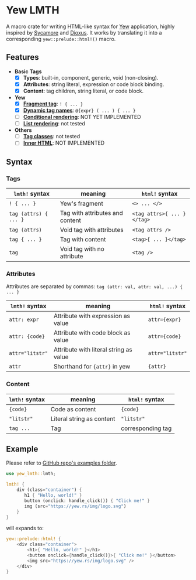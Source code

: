 # Yew LMTH

A macro crate for writing HTML-like syntax for [Yew](https://yew.rs/) application, highly inspired by [Sycamore](https://sycamore-rs.netlify.app) and [Dioxus](https://dioxuslabs.com/). It works by translating it into a corresponding `yew::prelude::html!()` macro.

## Features

- **Basic Tags**
  - [x] **Types**: built-in, component, generic, void (non-closing).
  - [x] **Attributes**: string literal, expression or code block binding.
  - [x] **Content**: tag children, string literal, or code block.
- **Yew**
  - [x] **[Fragment tag](https://yew.rs/docs/concepts/html/fragments)**: `! { ... }`
  - [x] **[Dynamic tag names](https://yew.rs/docs/concepts/html/elements#dynamic-tag-names)**: `@{expr} ( ... ) { ... }`
  - [ ] **[Conditional rendering](https://yew.rs/docs/concepts/html/conditional-rendering)**: NOT YET IMPLEMENTED
  - [ ] **[List rendering](https://yew.rs/docs/concepts/html/lists)**: not tested
- **Others**
  - [ ] **[Tag classes](https://yew.rs/docs/concepts/html/classes)**: not tested
  - [ ] **[Inner HTML](https://github.com/yewstack/yew/tree/master/examples/inner_html)**: NOT IMPLEMENTED

## Syntax

### Tags

| `lmth!` syntax        | meaning                         | `html!` syntax              |
| --------------------- | ------------------------------- | -------------------------- |
| `! { ... }`           | Yew's fragment                  | `<> ... </>`               |
| `tag (attrs) { ... }` | Tag with attributes and content | `<tag attrs>{ ... }</tag>` |
| `tag (attrs)`         | Void tag with attributes        | `<tag attrs />`            |
| `tag { ... }`         | Tag with content                | `<tag>{ ... }</tag>`       |
| `tag`                 | Void tag with no attribute      | `<tag />`                  |

### Attributes

Attributes are separated by commas: `tag (attr: val, attr: val, ...) { ... }`

| `lmth!` syntax  | meaning                                | `html!` syntax  |
| --------------- | -------------------------------------- | -------------- |
| `attr: expr`    | Attribute with expression as value     | `attr={expr}`  |
| `attr: {code}`  | Attribute with code block as value     | `attr={code}`  |
| `attr="litstr"` | Attribute with literal string as value | `attr="litstr"`|
| `attr`          | Shorthand for `{attr}` in yew          | `{attr}`       |

### Content

| `lmth!` syntax  | meaning                   | `html!` syntax     |
| --------------- | ------------------------- | ----------------- |
| `{code}`        | Code as content           | `{code}`          |
| `"litstr"`      | Literal string as content | `"litstr"`        |
| `tag ...`       | Tag                       | corresponding tag |

## Example

Please refer to [GitHub repo's examples folder](https://github.com/Saplyn/yew-lmth/tree/main/examples).

```rust
use yew_lmth::lmth;

lmth! {
    div (class="container") {
       h1 { "Hello, world!" }
       button (onclick: handle_click()) { "Click me!" }
       img (src="https://yew.rs/img/logo.svg")
    }
}
```

will expands to:

```rust
yew::prelude::html! {
    <div class="container">
        <h1>{ "Hello, world!" }</h1>
        <button onclick={handle_click()}>{ "Click me!" }</button>
        <img src="https://yew.rs/img/logo.svg" />
    </div>
}
```

